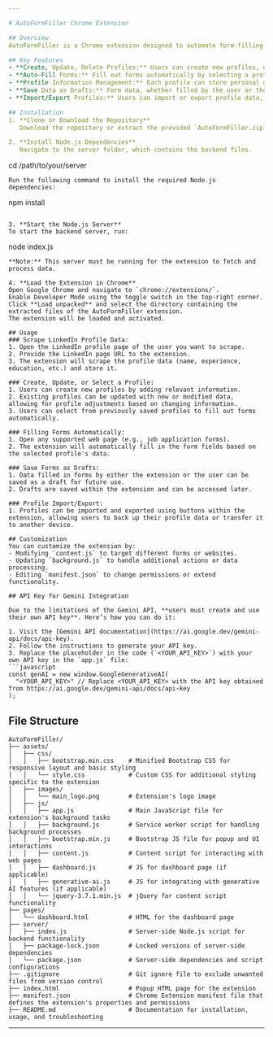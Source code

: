 ```yaml
---

# AutoFormFiller Chrome Extension

## Overview
AutoFormFiller is a Chrome extension designed to automate form-filling tasks on supported websites, such as LinkedIn profiles and job application forms. The extension scrapes relevant data from the user's LinkedIn profile, fills out forms automatically, and allows the user to save, update, and manage profiles. This tool helps streamline the job application process and ensures consistent, accurate data entry.

## Key Features
- **Create, Update, Delete Profiles:** Users can create new profiles, update existing profiles, and delete profiles completely.
- **Auto-Fill Forms:** Fill out forms automatically by selecting a profile from the dropdown list.
- **Profile Information Management:** Each profile can store personal data, which can be updated or removed at any time.
- **Save Data as Drafts:** Form data, whether filled by the user or the extension, can be saved as drafts for future use.
- **Import/Export Profiles:** Users can import or export profile data, allowing easy sharing and backup of form-filling data.

## Installation
1. **Clone or Download the Repository**  
   Download the repository or extract the provided `AutoFormFiller.zip` file to a directory on your local machine.

2. **Install Node.js Dependencies**  
   Navigate to the server folder, which contains the backend files.  
   ```
   cd /path/to/your/server
   ```  
   Run the following command to install the required Node.js dependencies:  
   ```
   npm install
   ```

3. **Start the Node.js Server**  
   To start the backend server, run:  
   ```
   node index.js
   ```  
   **Note:** This server must be running for the extension to fetch and process data.

4. **Load the Extension in Chrome**  
   Open Google Chrome and navigate to `chrome://extensions/`.  
   Enable Developer Mode using the toggle switch in the top-right corner.  
   Click **Load unpacked** and select the directory containing the extracted files of the AutoFormFiller extension.  
   The extension will be loaded and activated.

## Usage
### Scrape LinkedIn Profile Data:
1. Open the LinkedIn profile page of the user you want to scrape.
2. Provide the LinkedIn page URL to the extension.
3. The extension will scrape the profile data (name, experience, education, etc.) and store it.

### Create, Update, or Select a Profile:
1. Users can create new profiles by adding relevant information.
2. Existing profiles can be updated with new or modified data, allowing for profile adjustments based on changing information.
3. Users can select from previously saved profiles to fill out forms automatically.

### Filling Forms Automatically:
1. Open any supported web page (e.g., job application forms).
2. The extension will automatically fill in the form fields based on the selected profile's data.

### Save Forms as Drafts:
1. Data filled in forms by either the extension or the user can be saved as a draft for future use.
2. Drafts are saved within the extension and can be accessed later.

### Profile Import/Export:
1. Profiles can be imported and exported using buttons within the extension, allowing users to back up their profile data or transfer it to another device.

## Customization
You can customize the extension by:
- Modifying `content.js` to target different forms or websites.
- Updating `background.js` to handle additional actions or data processing.
- Editing `manifest.json` to change permissions or extend functionality.

## API Key for Gemini Integration

Due to the limitations of the Gemini API, **users must create and use their own API key**. Here’s how you can do it:

1. Visit the [Gemini API documentation](https://ai.google.dev/gemini-api/docs/api-key).
2. Follow the instructions to generate your API key.
3. Replace the placeholder in the code (`<YOUR_API_KEY>`) with your own API key in the `app.js` file:
   ```javascript
   const genAI = new window.GoogleGenerativeAI(
     "<YOUR_API_KEY>" // Replace <YOUR_API_KEY> with the API key obtained from https://ai.google.dev/gemini-api/docs/api-key
   );
   ```

## File Structure
```
AutoFormFiller/
├── assets/
│   ├── css/
│   │   ├── bootstrap.min.css    # Minified Bootstrap CSS for responsive layout and basic styling
│   │   └── style.css            # Custom CSS for additional styling specific to the extension
│   ├── images/
│   │   └── main_logo.png        # Extension's logo image
│   ├── js/
│   │   ├── app.js               # Main JavaScript file for extension's background tasks
│   │   ├── background.js        # Service worker script for handling background processes
│   │   ├── bootstrap.min.js     # Bootstrap JS file for popup and UI interactions
│   │   ├── content.js           # Content script for interacting with web pages
│   │   ├── dashboard.js         # JS for dashboard page (if applicable)
│   │   ├── generative-ai.js     # JS for integrating with generative AI features (if applicable)
│   │   └── jquery-3.7.1.min.js  # jQuery for content script functionality
├── pages/
│   └── dashboard.html           # HTML for the dashboard page
├── server/
│   ├── index.js                 # Server-side Node.js script for backend functionality
│   ├── package-lock.json        # Locked versions of server-side dependencies
│   └── package.json             # Server-side dependencies and script configurations
├── .gitignore                   # Git ignore file to exclude unwanted files from version control
├── index.html                   # Popup HTML page for the extension
├── manifest.json                # Chrome Extension manifest file that defines the extension's properties and permissions
├── README.md                    # Documentation for installation, usage, and troubleshooting
```

---
```


